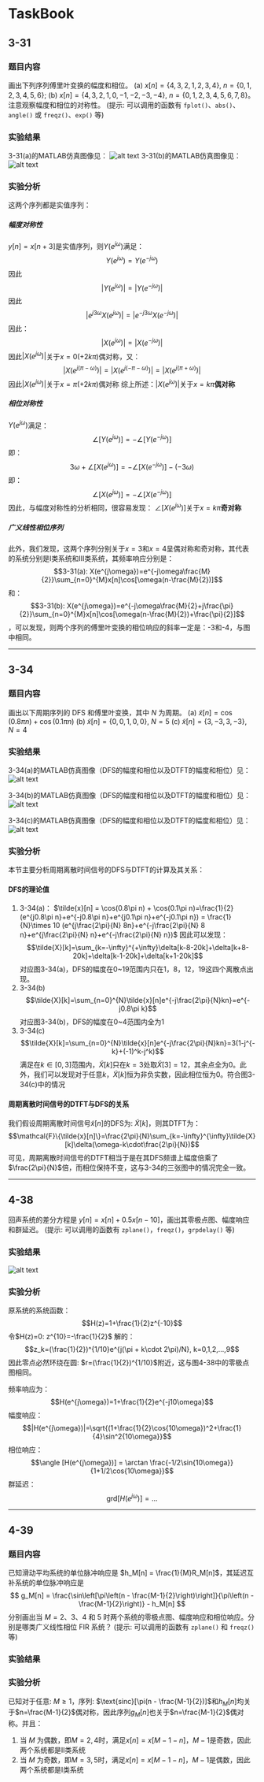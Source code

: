 # TaskBook
## 3-31
### 题目内容
画出下列序列傅里叶变换的幅度和相位。
(a) $x[n] = \{4,3,2,1,2,3,4\}$, $n = \{0,1,2,3,4,5,6\}$;
(b) $x[n] = \{4,3,2,1,0,-1,-2,-3,-4\}$, $n = \{0,1,2,3,4,5,6,7,8\}$。
注意观察幅度和相位的对称性。
(提示: 可以调用的函数有 `fplot()`、`abs()`、`angle()` 或 `freqz()`、`exp()` 等)

### 实验结果
3-31(a)的MATLAB仿真图像见：
![alt text](3-31(a).png)
3-31(b)的MATLAB仿真图像见：
![alt text](3-31(b).png)

### 实验分析
这两个序列都是实值序列：
##### 幅度对称性
$y[n]=x[n+3]$是实值序列，则$Y(e^{j\omega})$满足：
$$Y(e^{j\omega})=Y(e^{-j\omega})$$
因此$$|Y(e^{j\omega})|=|Y(e^{-j\omega})|$$
因此$$|e^{j3\omega}X(e^{j\omega})|=|e^{-j3\omega}X(e^{-j\omega})|$$
因此：$$|X(e^{j\omega})|=|X(e^{-j\omega})|$$
因此$|X(e^{j\omega})|$关于$x=0(+2k\pi)$偶对称，又：
$$|X(e^{j(\pi-\omega)})|=|X(e^{j(-\pi-\omega)})|=|X(e^{j(\pi+\omega)})|$$
因此$|X(e^{j\omega})|$关于$x=\pi(+2k\pi)$偶对称
综上所述：$|X(e^{j\omega})|$关于$x=k\pi$**偶对称**

##### 相位对称性
$Y(e^{j\omega})$满足：
$$\angle [Y(e^{j\omega})]=-\angle [Y(e^{-j\omega})]$$
即：
$$ 3\omega + \angle[X(e^{j\omega})]=-\angle[X(e^{-j\omega})]-(-3\omega)$$
即：
$$\angle [X(e^{j\omega})]=-\angle [X(e^{-j\omega})]$$
因此，与幅度对称性的分析相同，很容易发现：
$\angle[X(e^{j\omega})]$关于$x=k\pi$**奇对称**

##### 广义线性相位序列
此外，我们发现，这两个序列分别关于$x=3$和$x=4$呈偶对称和奇对称，其代表的系统分别是I类系统和III类系统，其频率响应分别是：
$$3-31(a): X(e^{j\omega})=e^{-j\omega\frac{M}{2}}\sum_{n=0}^{M}x[n]\cos[\omega(n-\frac{M}{2})]$$
和：
$$3-31(b): X(e^{j\omega})=e^{-j\omega\frac{M}{2}+j\frac{\pi}{2}}\sum_{n=0}^{M}x[n]\cos[\omega(n-\frac{M}{2})+\frac{\pi}{2}]$$
，可以发现，则两个序列的傅里叶变换的相位响应的斜率一定是：-3和-4，与图中相同。

---
## 3-34
### 题目内容
画出以下周期序列的 DFS 和傅里叶变换，其中 $N$ 为周期。
(a) $\tilde{x}[n] = \cos(0.8\pi n) + \cos(0.1\pi n)$
(b) $\tilde{x}[n] = \{0,0,1,0,0\}$, $N=5$
(c) $\tilde{x}[n] = \{3,-3,3,-3\}$, $N=4$

### 实验结果
3-34(a)的MATLAB仿真图像（DFS的幅度和相位以及DTFT的幅度和相位）见：
![alt text](<3-34(a) N=20.png>)

3-34(b)的MATLAB仿真图像（DFS的幅度和相位以及DTFT的幅度和相位）见：
![alt text](<3-34(b) N=5.png>)

3-34(c)的MATLAB仿真图像（DFS的幅度和相位以及DTFT的幅度和相位）见：
![alt text](<3-34(c) N=4.png>)

### 实验分析
本节主要分析周期离散时间信号的DFS与DTFT的计算及其关系：
#### DFS的理论值
1. 3-34(a)：
$\tilde{x}[n] = \cos(0.8\pi n) + \cos(0.1\pi n)=\frac{1}{2}(e^{j0.8\pi n}+e^{-j0.8\pi n}+e^{j0.1\pi n}+e^{-j0.1\pi n}) = \frac{1}{N}\times 10 (e^{j\frac{2\pi}{N} 8n}+e^{-j\frac{2\pi}{N} 8 n}+e^{j\frac{2\pi}{N}  n}+e^{-j\frac{2\pi}{N} n})$
因此可以发现：
$$\tilde{X}[k]=\sum_{k=-\infty}^{+\infty}\delta[k-8-20k]+\delta[k+8-20k]+\delta[k-1-20k]+\delta[k+1-20k]$$
对应图3-34(a)，DFS的幅度在0~19范围内只在1，8，12，19这四个离散点出现。
2. 3-34(b)
$$\tilde{X}[k]=\sum_{n=0}^{N}\tilde{x}[n]e^{-j\frac{2\pi}{N}kn}=e^{-j0.8\pi k}$$
对应图3-34(b)，DFS的幅度在0~4范围内全为1
3. 3-34(c)
$$\tilde{X}[k]=\sum_{n=0}^{N}\tilde{x}[n]e^{-j\frac{2\pi}{N}kn}=3(1-j^{-k}+(-1)^k-j^k)$$
满足在$k \in [0,3]$范围内，$\tilde{X}[k]$只在$k=3$处取$\tilde{X}[3]=12$，其余点全为0。此外，我们可以发现对于任意$k$，$\tilde{X}[k]$恒为非负实数，因此相位恒为0。符合图3-34(c)中的情况

#### 周期离散时间信号的DTFT与DFS的关系
我们假设周期离散时间信号$\tilde{x}[n]$的DFS为: $\tilde{X}[k]$，则其DTFT为：
$$\mathcal{F}\{\tilde{x}[n]\}=\frac{2\pi}{N}\sum_{k=-\infty}^{\infty}\tilde{X}[k]\delta(\omega-k\cdot\frac{2\pi}{N})$$
可见，周期离散时间信号的DTFT相当于是在其DFS频谱上幅度倍乘了$\frac{2\pi}{N}$倍，而相位保持不变，这与3-34的三张图中的情况完全一致。

---

## 4-38
回声系统的差分方程是 $y[n] = x[n] + 0.5x[n-10]$，画出其零极点图、幅度响应和群延迟。
(提示: 可以调用的函数有 `zplane()`，`freqz()`，`grpdelay()` 等)
### 实验结果
![alt text](<4-38 回声系统.png>)
### 实验分析
原系统的系统函数：
$$H(z)=1+\frac{1}{2}z^{-10}$$
令$H(z)=0: z^{10}=-\frac{1}{2}$
解的：
$$z_k=(\frac{1}{2})^{1/10}e^{j(\pi + k\cdot 2\pi)/N}, k=0,1,2,...,9$$
因此零点必然环绕在圆: $r=(\frac{1}{2})^{1/10}$附近，这与图4-38中的零极点图相同。

频率响应为：$$H(e^{j\omega})=1+\frac{1}{2}e^{-j10\omega}$$
幅度响应：$$|H(e^{j\omega})|=\sqrt{(1+\frac{1}{2}\cos{10\omega})^2+\frac{1}{4}\sin^2{10\omega}}$$
相位响应：$$\angle [H(e^{j\omega})] = \arctan \frac{-1/2\sin{10\omega}}{1+1/2\cos{10\omega}}$$
群延迟：$$\text{grd} [H(e^{j\omega})] = ...$$

---

## 4-39
### 题目内容
已知滑动平均系统的单位脉冲响应是 $h_M[n] = \frac{1}{M}R_M[n]$，其延迟互补系统的单位脉冲响应是
$$
g_M[n] = \frac{\sin\left[\pi\left(n - \frac{M-1}{2}\right)\right]}{\pi\left(n - \frac{M-1}{2}\right)} - h_M[n]
$$
分别画出当 $M=2$、$3$、$4$ 和 $5$ 时两个系统的零极点图、幅度响应和相位响应。分别是哪类广义线性相位 FIR 系统？
(提示: 可以调用的函数有 `zplane()` 和 `freqz()` 等)

### 实验结果


### 实验分析
已知对于任意: $M \geq 1$，序列: $\text{sinc}[\pi(n - \frac{M-1}{2})]$和$h_{M}[n]$均关于$n=\frac{M-1}{2}$偶对称，因此序列$g_{M}[n]$也关于$n=\frac{M-1}{2}$偶对称。并且：
1. 当 $M$ 为偶数，即$M=2,4$时，满足$x[n] = x[M-1-n]$，$M-1$是奇数，因此两个系统都是II类系统
2. 当 $M$ 为奇数，即$M=3,5$时，满足$x[n] = x[M-1-n]$，$M-1$是偶数，因此两个系统都是I类系统
